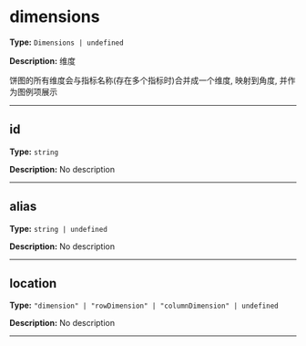 # dimensions

**Type:** `Dimensions | undefined`

**Description:**
维度
  
  饼图的所有维度会与指标名称(存在多个指标时)合并成一个维度, 映射到角度, 并作为图例项展示

---


## id

**Type:** `string`

**Description:**
No description

---

## alias

**Type:** `string | undefined`

**Description:**
No description

---

## location

**Type:** `"dimension" | "rowDimension" | "columnDimension" | undefined`

**Description:**
No description

---

